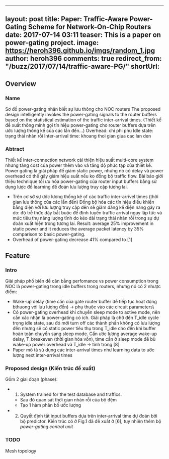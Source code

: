 
---
layout: post
title:  Paper: Traffic-Aware Power-Gating Scheme for
Network-On-Chip Routers
date:   2017-07-14 03:11
teaser: This is a paper on power-gating project.
image: https://heroh396.github.io/imgs/random_1.jpg
author: heroh396
comments: true
redirect_from: "/buzz/2017/07/14/traffic-aware-PG/"
shortUrl: 
---

## Overview

### Name
Sơ đồ power-gating nhận biết sự lưu thông cho NOC routers
The proposed design intelligently invokes the power-gating signals to the router buffers based on the statistical estimation of the traffic inter-arrival times. (Thiết kế đề xuất thông minh gọi tín hiệu power-gating cho router buffers dựa trên ước lượng thống kế của các lần đến...)
Overhead: chi phi phu
Idle state: trạng thái nhàn rỗi
Inter-arrival time: khoang thoi gian giua cac lan den

### Abtract
Thiết kế inter-connection network cải thiện hiệu suất multi-core system nhưng tăng cost của power thêm vào và tăng độ phức tạp của thiết kế.
Power gating là giải pháp để giảm static power, nhưng nó có delay và power overhead có thể gây giảm hiệu suất nếu ko đồng bộ traffic flow.
Bài báo giới thiệu technique tối ưu hóa power-gating của router input buffers bằng sử dụng lược đồ learning để đoán lưu lượng truy cập tương lai.
- Trên cơ sở sự ước lượng thống kê of các traffic inter-arrivel times (thời gian lưu thông của các lần đến)
Đồng bộ hóa các tín hiệu điều khiển bằng điện với lưu lượng truy cập đến sẽ giảm đáng kể điện năng gây ra do: độ trễ thức dậy bắt buộc để định tuyến traffic arrival ngay lâp tức và mức tiêu thụ năng lượng tĩnh do kéo dài trạng thái nhàn rỗi trong sự dự đoán xuất hiện trong tương lai.
Result: average 25% improvement in static power and it reduces the average packet latency by 35% comparison to basic power-gating.
- Overhead of power-gating decrease 41% compared to [1]


## Feature

### Intro
Giải pháp phổ biến để cân bằng perfomance vs power consumption trong NOC là power-gating trong idle buffers trong routers, nhưng nó có 2 nhược điểm:
- Wake-up delay (time cần của gate router buffer để tiếp tục hoạt động bthuong với lưu lượng đến) -> phụ thuộc vào các circuit parameters\
- Có power-gating overhead khi chuyển sleep mode to active mode, nên cần xác nhận là power-gating có ích.
Giải pháp là chờ đến T_idle cycle trong idle state, sau đó mới turn off các thành phần không có lưu lượng đến nhưng sẽ có static power tiêu thụ trong T_idle cho đến khi buffer hoàn toàn chuyển sang sleep mode.
Cần ước lượng average wake-up delay, T_breakeven (thời gian hòa vốn), time cần ở sleep mode để bù wake-up power overhead và T_idle -> tính trong [8]
- Paper mô tả sử dụng các inter-arrival times như learning data to ước lượng next inter-arrival times


### Proposed design (Kiến trúc đề xuất)
Gồm 2 giai đoạn (phase):
- 1. System trained for the test database and traffics.
	- Sau đó quan sát thời gian nhàn rỗi của bộ đệm
	- Tạo 1 hàm phân bố ước lượng

- 2. Quyết định tắt input buffers dựa trên inter-arrival time dự đoán bởi bộ predictor. Kiến trúc có ở Fig.1 đã đề xuất ở [6], tuy nhiên thêm bộ *power-gating control unit*

### TODO
Mesh topology
